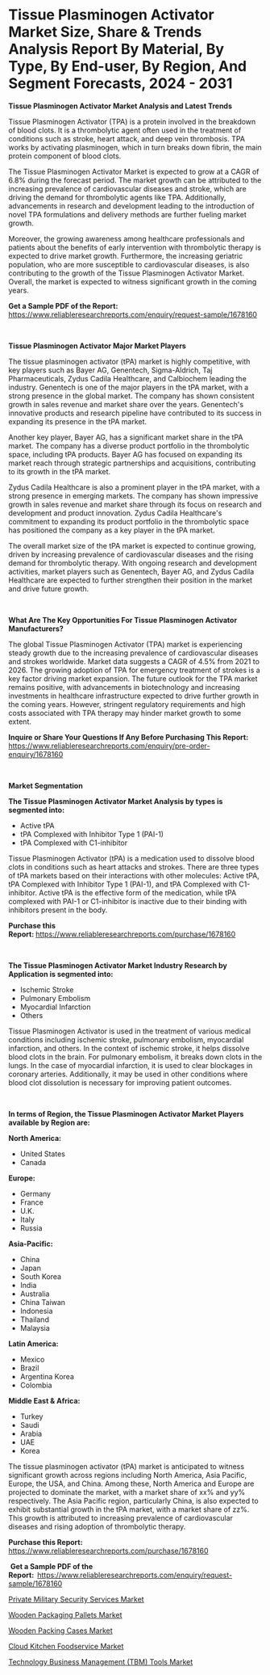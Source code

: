 <p><h1>Tissue Plasminogen Activator Market Size, Share & Trends Analysis Report By Material, By Type, By End-user, By Region, And Segment Forecasts, 2024 - 2031</h1></p><p><strong>Tissue Plasminogen Activator Market Analysis and Latest Trends</strong></p>
<p><p>Tissue Plasminogen Activator (TPA) is a protein involved in the breakdown of blood clots. It is a thrombolytic agent often used in the treatment of conditions such as stroke, heart attack, and deep vein thrombosis. TPA works by activating plasminogen, which in turn breaks down fibrin, the main protein component of blood clots.</p><p>The Tissue Plasminogen Activator Market is expected to grow at a CAGR of 6.8% during the forecast period. The market growth can be attributed to the increasing prevalence of cardiovascular diseases and stroke, which are driving the demand for thrombolytic agents like TPA. Additionally, advancements in research and development leading to the introduction of novel TPA formulations and delivery methods are further fueling market growth.</p><p>Moreover, the growing awareness among healthcare professionals and patients about the benefits of early intervention with thrombolytic therapy is expected to drive market growth. Furthermore, the increasing geriatric population, who are more susceptible to cardiovascular diseases, is also contributing to the growth of the Tissue Plasminogen Activator Market. Overall, the market is expected to witness significant growth in the coming years.</p></p>
<p><strong>Get a Sample PDF of the Report:&nbsp;</strong> <a href="https://www.reliableresearchreports.com/enquiry/request-sample/1678160">https://www.reliableresearchreports.com/enquiry/request-sample/1678160</a></p>
<p>&nbsp;</p>
<p><strong>Tissue Plasminogen Activator Major Market Players</strong></p>
<p><p>The tissue plasminogen activator (tPA) market is highly competitive, with key players such as Bayer AG, Genentech, Sigma-Aldrich, Taj Pharmaceuticals, Zydus Cadila Healthcare, and Calbiochem leading the industry. Genentech is one of the major players in the tPA market, with a strong presence in the global market. The company has shown consistent growth in sales revenue and market share over the years. Genentech's innovative products and research pipeline have contributed to its success in expanding its presence in the tPA market.</p><p>Another key player, Bayer AG, has a significant market share in the tPA market. The company has a diverse product portfolio in the thrombolytic space, including tPA products. Bayer AG has focused on expanding its market reach through strategic partnerships and acquisitions, contributing to its growth in the tPA market.</p><p>Zydus Cadila Healthcare is also a prominent player in the tPA market, with a strong presence in emerging markets. The company has shown impressive growth in sales revenue and market share through its focus on research and development and product innovation. Zydus Cadila Healthcare's commitment to expanding its product portfolio in the thrombolytic space has positioned the company as a key player in the tPA market.</p><p>The overall market size of the tPA market is expected to continue growing, driven by increasing prevalence of cardiovascular diseases and the rising demand for thrombolytic therapy. With ongoing research and development activities, market players such as Genentech, Bayer AG, and Zydus Cadila Healthcare are expected to further strengthen their position in the market and drive future growth.</p></p>
<p>&nbsp;</p>
<p><strong>What Are The Key Opportunities For Tissue Plasminogen Activator Manufacturers?</strong></p>
<p><p>The global Tissue Plasminogen Activator (TPA) market is experiencing steady growth due to the increasing prevalence of cardiovascular diseases and strokes worldwide. Market data suggests a CAGR of 4.5% from 2021 to 2026. The growing adoption of TPA for emergency treatment of strokes is a key factor driving market expansion. The future outlook for the TPA market remains positive, with advancements in biotechnology and increasing investments in healthcare infrastructure expected to drive further growth in the coming years. However, stringent regulatory requirements and high costs associated with TPA therapy may hinder market growth to some extent.</p></p>
<p><strong>Inquire or Share Your Questions If Any Before Purchasing This Report:</strong> <a href="https://www.reliableresearchreports.com/enquiry/pre-order-enquiry/1678160">https://www.reliableresearchreports.com/enquiry/pre-order-enquiry/1678160</a></p>
<p>&nbsp;</p>
<p><strong>Market Segmentation</strong></p>
<p><strong>The Tissue Plasminogen Activator Market Analysis by types is segmented into:</strong></p>
<p><ul><li>Active tPA</li><li>tPA Complexed with Inhibitor Type 1 (PAI-1)</li><li>tPA Complexed with C1-inhibitor</li></ul></p>
<p><p>Tissue Plasminogen Activator (tPA) is a medication used to dissolve blood clots in conditions such as heart attacks and strokes. There are three types of tPA markets based on their interactions with other molecules: Active tPA, tPA Complexed with Inhibitor Type 1 (PAI-1), and tPA Complexed with C1-inhibitor. Active tPA is the effective form of the medication, while tPA complexed with PAI-1 or C1-inhibitor is inactive due to their binding with inhibitors present in the body.</p></p>
<p><strong>Purchase this Report:&nbsp;</strong><a href="https://www.reliableresearchreports.com/purchase/1678160">https://www.reliableresearchreports.com/purchase/1678160</a></p>
<p>&nbsp;</p>
<p><strong>The Tissue Plasminogen Activator Market Industry Research by Application is segmented into:</strong></p>
<p><ul><li>Ischemic Stroke</li><li>Pulmonary Embolism</li><li>Myocardial Infarction</li><li>Others</li></ul></p>
<p><p>Tissue Plasminogen Activator is used in the treatment of various medical conditions including ischemic stroke, pulmonary embolism, myocardial infarction, and others. In the context of ischemic stroke, it helps dissolve blood clots in the brain. For pulmonary embolism, it breaks down clots in the lungs. In the case of myocardial infarction, it is used to clear blockages in coronary arteries. Additionally, it may be used in other conditions where blood clot dissolution is necessary for improving patient outcomes.</p></p>
<p>&nbsp;</p>
<p><strong>In terms of Region, the Tissue Plasminogen Activator Market Players available by Region are:</strong></p>
<p>
    <p> <strong> North America: </strong>
        <ul>
            <li>United States</li>
            <li>Canada</li>
        </ul>
        </p> 
    <p> <strong> Europe: </strong>
        <ul>
            <li>Germany</li>
            <li>France</li>
            <li>U.K.</li>
            <li>Italy</li>
            <li>Russia</li>
        </ul>
        </p> 
    <p> <strong> Asia-Pacific: </strong>
        <ul>
            <li>China</li>
            <li>Japan</li>
            <li>South Korea</li>
            <li>India</li>
            <li>Australia</li>
            <li>China Taiwan</li>
            <li>Indonesia</li>
            <li>Thailand</li>
            <li>Malaysia</li>
        </ul>
        </p> 
    <p> <strong> Latin America: </strong>
        <ul>
            <li>Mexico</li>
            <li>Brazil</li>
            <li>Argentina Korea</li>
            <li>Colombia</li>
        </ul>
        </p> 
    <p> <strong> Middle East & Africa: </strong>
        <ul>
            <li>Turkey</li>
            <li>Saudi</li>
            <li>Arabia</li>
            <li>UAE</li>
            <li>Korea</li>
        </ul>
    </p>
    </p>
<p><p>The tissue plasminogen activator (tPA) market is anticipated to witness significant growth across regions including North America, Asia Pacific, Europe, the USA, and China. Among these, North America and Europe are projected to dominate the market, with a market share of xx% and yy% respectively. The Asia Pacific region, particularly China, is also expected to exhibit substantial growth in the tPA market, with a market share of zz%. This growth is attributed to increasing prevalence of cardiovascular diseases and rising adoption of thrombolytic therapy.</p></p>
<p><strong>Purchase this Report: </strong><a href="https://www.reliableresearchreports.com/purchase/1678160">https://www.reliableresearchreports.com/purchase/1678160</a></p>
<p>&nbsp;<strong>Get a Sample PDF of the Report:&nbsp;&nbsp;</strong><a href="https://www.reliableresearchreports.com/enquiry/request-sample/1678160">https://www.reliableresearchreports.com/enquiry/request-sample/1678160</a></p>
<p><strong></strong></p>
<p><p><a href="https://medium.com/@ericahahn435/private-military-security-services-market-insights-into-market-cagr-market-trends-and-growth-0fae47af8caf">Private Military Security Services Market</a></p><p><a href="https://issuu.com/reportprime-2/docs/wooden-packaging-pallets-market-size-2030.pptx">Wooden Packaging Pallets Market</a></p><p><a href="https://issuu.com/reportprime-2/docs/wooden-packing-cases-market-size-2030.pptx">Wooden Packing Cases Market</a></p><p><a href="https://medium.com/@vanessachurchill767/cloud-kitchen-foodservice-market-insight-market-trends-growth-forecasted-from-2024-to-2031-0a84c96159f7">Cloud Kitchen Foodservice Market</a></p><p><a href="https://medium.com/@vanessachurchill767/technology-business-management-tbm-tools-market-report-reveals-the-latest-trends-and-growth-45ea48cf1485">Technology Business Management (TBM) Tools Market</a></p></p>